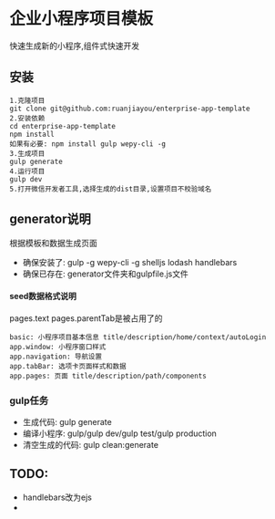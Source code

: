 # 企业小程序项目模板
快速生成新的小程序,组件式快速开发
## 安装
```
1.克隆项目
git clone git@github.com:ruanjiayou/enterprise-app-template
2.安装依赖
cd enterprise-app-template
npm install
如果有必要: npm install gulp wepy-cli -g
3.生成项目
gulp generate
4.运行项目
gulp dev
5.打开微信开发者工具,选择生成的dist目录,设置项目不校验域名
```
## generator说明
根据模板和数据生成页面
- 确保安装了: gulp -g wepy-cli -g shelljs lodash handlebars
- 确保已存在: generator文件夹和gulpfile.js文件

#### seed数据格式说明
pages.text pages.parentTab是被占用了的
```
basic: 小程序项目基本信息 title/description/home/context/autoLogin
app.window: 小程序窗口样式
app.navigation: 导航设置
app.tabBar: 选项卡页面样式和数据
app.pages: 页面 title/description/path/components
```
### gulp任务
- 生成代码: gulp generate 
- 编译小程序: gulp/gulp dev/gulp test/gulp production
- 清空生成的代码: gulp clean:generate

## TODO:
- handlebars改为ejs
-